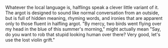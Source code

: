 Whatever the local language is, halflings speak a clever little variant of it. The argot is designed to sound like normal conversation from an outside, but is full of hidden meaning, rhyming words, and ironies that are apparent only to those fluent in halfling argot. "By mercy, two birds went flying over my head in the blue of this summer's morning," might actually mean "Say, do you want to rob that stupid looking human over there? Very good, let's use the lost violin grift."